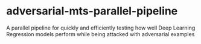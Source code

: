 # adversarial-mts-parallel-pipeline
A parallel pipeline for quickly and efficiently testing how well Deep Learning Regression models perform while being attacked with adversarial examples
